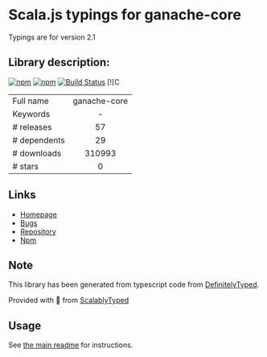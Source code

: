 
# Scala.js typings for ganache-core

Typings are for version 2.1

## Library description:
[![npm](https://img.shields.io/npm/v/ganache-core.svg)]() [![npm](https://img.shields.io/npm/dm/ganache-core.svg)]() [![Build Status](https://travis-ci.org/trufflesuite/ganache-core.svg?branch=master)](https://travis-ci.org/trufflesuite/ganache-core) [![C

|                    |                 |
| ------------------ | :-------------: |
| Full name          | ganache-core |
| Keywords           | - |
| # releases         | 57 |
| # dependents       | 29 |
| # downloads        | 310993 |
| # stars            | 0 |

## Links
- [Homepage](https://github.com/trufflesuite/ganache-core#readme)
- [Bugs](https://github.com/trufflesuite/ganache-core/issues)
- [Repository](https://github.com/trufflesuite/ganache-core)
- [Npm](https://www.npmjs.com/package/ganache-core)
    


## Note
This library has been generated from typescript code from [DefinitelyTyped](https://definitelytyped.org).

Provided with :purple_heart: from [ScalablyTyped](https://github.com/oyvindberg/ScalablyTyped)

## Usage
See [the main readme](../../readme.md) for instructions.


